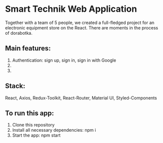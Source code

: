 # Smart Technik Web Application

Together with a team of 5 people, we created a full-fledged project for an electronic equipment store on the React. There are moments in the process of dorabotka.

## Main features:

<ol>
   <li> Authentication: sign up, sign in, sign in with Google</li>
   <li> </li>
 
   <li></li>
 </ol>

## Stack:
 <p> React, Axios, Redux-Toolkit, React-Router, Material UI, Styled-Components</p>

## To run this app:

<ol>
   <li> Clone this repository</li>
   <li> Install all necessary dependencies: npm i</li>
   <li> Start the app: npm start</li>
 </ol>


